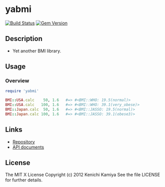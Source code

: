 yabmi
=====

[![Build Status](https://github.com/kachick/yabmi/actions/workflows/test_behaviors.yml/badge.svg?branch=main)](https://github.com/kachick/yabmi/actions/workflows/test_behaviors.yml/?branch=main)
[![Gem Version](https://badge.fury.io/rb/yabmi.svg)](https://badge.fury.io/rb/yabmi)

Description
-----------

* Yet another BMI library.

## Usage

### Overview

```ruby
require 'yabmi'

BMI::USA.calc    50, 1.6   #=> #<BMI::WHO: 19.5(normal)>
BMI::USA.calc   100, 1.6   #=> #<BMI::WHO: 39.1(very_obese)>
BMI::Japan.calc  50, 1.6   #=> #<BMI::JASSO: 19.5(normal)>
BMI::Japan.calc 100, 1.6   #=> #<BMI::JASSO: 39.1(obese3)>
```

## Links

* [Repository](https://github.com/kachick/yabmi)
* [API documents](https://kachick.github.io/yabmi/)

License
-------

The MIT X License
Copyright (c) 2012 Kenichi Kamiya
See the file LICENSE for further details.
